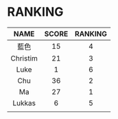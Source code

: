 # RANKING

| NAME | SCORE | RANKING |
| :---:       |     :---:      |          :---: |
| 藍色   | 15     | 4    |
| Christim     | 21       | 3 |
|   Luke   |    1   |    6   |
|   Chu  |    36     |   2    |
|   Ma   |     27   |    1   |
|   Lukkas   |  6      |   5    |
|      |        |       |

